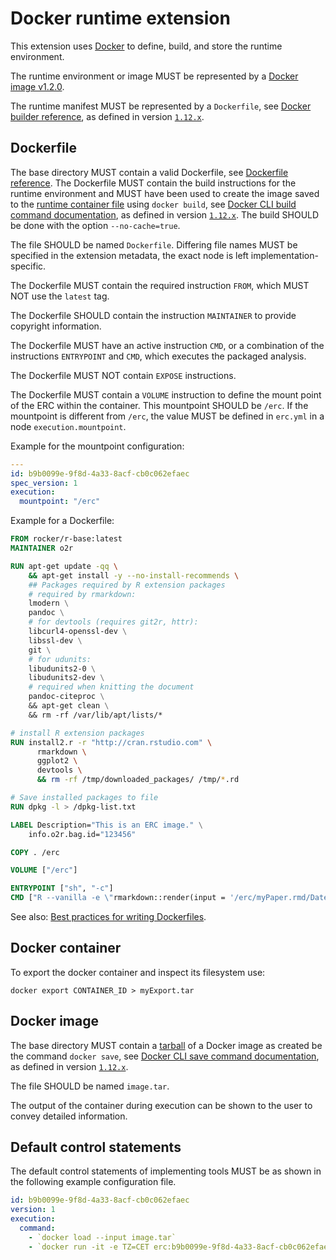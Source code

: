 # Docker runtime extension

This extension uses [Docker](http://docker.com/) to define, build, and store the runtime environment.

The runtime environment or image MUST be represented by a [Docker image v1.2.0](https://github.com/docker/docker/blob/master/image/spec/v1.2.md).

The runtime manifest MUST be represented by a `Dockerfile`, see [Docker builder reference](https://docs.docker.com/engine/reference/builder/), as defined in version [`1.12.x`](https://github.com/docker/docker/blob/1.12.x/docs/reference/builder.md).

## Dockerfile

The base directory MUST contain a valid Dockerfile, see [Dockerfile reference](https://docs.docker.com/engine/reference/builder/).
The Dockerfile MUST contain the build instructions for the runtime environment and MUST have been used to create the image saved to the [runtime container file](#runtime-container-file) using `docker build`, see [Docker CLI build command documentation](https://docs.docker.com/engine/reference/commandline/build/), as defined in version [`1.12.x`](https://github.com/docker/docker/blob/1.12.x/docs/reference/commandline/build.md).
The build SHOULD be done with the option `--no-cache=true`.

The file SHOULD be named `Dockerfile`.
Differing file names MUST be specified in the extension metadata, the exact node is left implementation-specific.

The Dockerfile MUST contain the required instruction `FROM`, which MUST NOT use the `latest` tag.

The Dockerfile SHOULD contain the instruction `MAINTAINER` to provide copyright information.

The Dockerfile MUST have an active instruction `CMD`, or a combination of the instructions `ENTRYPOINT` and `CMD`, which executes the packaged analysis.

The Dockerfile MUST NOT contain `EXPOSE` instructions.

The Dockerfile MUST contain a `VOLUME` instruction to define the mount point of the ERC within the container.
This mountpoint SHOULD be `/erc`.
If the mountpoint is different from `/erc`, the value MUST be defined in `erc.yml` in a node `execution.mountpoint`.

Example for the mountpoint configuration:

```yml
---
id: b9b0099e-9f8d-4a33-8acf-cb0c062efaec
spec_version: 1
execution:
  mountpoint: "/erc"
```

Example for a Dockerfile:

```Dockerfile
FROM rocker/r-base:latest
MAINTAINER o2r

RUN apt-get update -qq \
	&& apt-get install -y --no-install-recommends \
	## Packages required by R extension packages
	# required by rmarkdown:
	lmodern \
	pandoc \
	# for devtools (requires git2r, httr):
	libcurl4-openssl-dev \
	libssl-dev \
	git \
	# for udunits:
	libudunits2-0 \
	libudunits2-dev \
	# required when knitting the document
	pandoc-citeproc \
	&& apt-get clean \
	&& rm -rf /var/lib/apt/lists/*

# install R extension packages
RUN install2.r -r "http://cran.rstudio.com" \
	  rmarkdown \
	  ggplot2 \
	  devtools \
	  && rm -rf /tmp/downloaded_packages/ /tmp/*.rd

# Save installed packages to file
RUN dpkg -l > /dpkg-list.txt

LABEL Description="This is an ERC image." \
	info.o2r.bag.id="123456"

COPY . /erc

VOLUME ["/erc"]

ENTRYPOINT ["sh", "-c"]
CMD ["R --vanilla -e \"rmarkdown::render(input = '/erc/myPaper.rmd/DateDeclinePaper.Rmd', output_dir = '/erc', output_format = rmarkdown::html_document())\""]
```

See also: [Best practices for writing Dockerfiles](https://docs.docker.com/engine/userguide/eng-image/dockerfile_best-practices/#run).


## Docker container

To export the docker container and inspect its filesystem use:

`docker export CONTAINER_ID > myExport.tar`


## Docker image

The base directory MUST contain a [tarball](https://en.wikipedia.org/wiki/Tar_(computing)) of a Docker image as created be the command `docker save`, see [Docker CLI save command documentation](https://docs.docker.com/engine/reference/commandline/save/), as defined in version [`1.12.x`](https://github.com/docker/docker/blob/1.12.x/docs/reference/commandline/save.md).

The file SHOULD be named `image.tar`.

The output of the container during execution can be shown to the user to convey detailed information.



## Default control statements

The default control statements of implementing tools MUST be as shown in the following example configuration file.

```yml
id: b9b0099e-9f8d-4a33-8acf-cb0c062efaec
version: 1
execution:
  command:
    - `docker load --input image.tar`
    - `docker run -it -e TZ=CET erc:b9b0099e-9f8d-4a33-8acf-cb0c062efaec`
```

